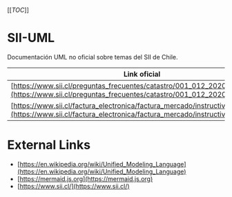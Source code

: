 [[_TOC_]]


# SII-UML

Documentación UML no oficial sobre temas del SII de Chile.


| Link oficial | Diagramas |
| --- | --- |
| [https://www.sii.cl/preguntas_frecuentes/catastro/001_012_2020.htm](https://www.sii.cl/preguntas_frecuentes/catastro/001_012_2020.htm) | [CAFs](CAFs) | 
| [https://www.sii.cl/factura_electronica/factura_mercado/instructivo_emision.pdf](https://www.sii.cl/factura_electronica/factura_mercado/instructivo_emision.pdf) | [instructivo_técnico_factura_electrónica](instructivo_técnico_factura_electrónica) | 




# External Links

* [https://en.wikipedia.org/wiki/Unified_Modeling_Language](https://en.wikipedia.org/wiki/Unified_Modeling_Language)
* [https://mermaid.js.org](https://mermaid.js.org)
* [https://www.sii.cl/](https://www.sii.cl/)


